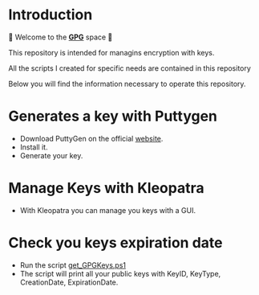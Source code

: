 # Introduction

:wave: Welcome to the **[GPG](https://github.com/trisdev75/Gpg/)** space :wave:

This repository is intended for managins encryption with keys.

All the scripts I created for specific needs are contained in this repository

Below you will find the information necessary to operate this repository.


# Generates a key with Puttygen

- Download PuttyGen on the official [website](https://www.puttygen.com/).
- Install it.
- Generate your key.

# Manage Keys with Kleopatra
- With Kleopatra you can manage you keys with a GUI.

# Check you keys expiration date
- Run the script [get_GPGKeys.ps1](https://github.com/trisdev75/Gpg/blob/main/get_GPGKeys.ps1)
- The script will print all your public keys with KeyID, KeyType, CreationDate, ExpirationDate.
  

